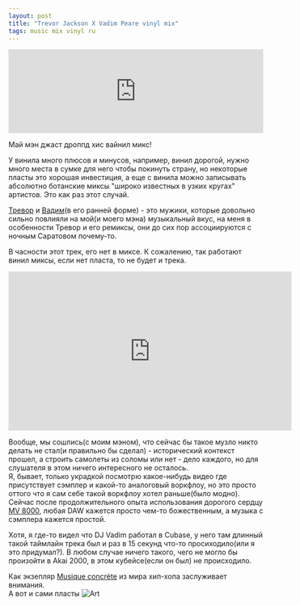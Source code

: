 ```yaml
---
layout: post
title: "Trevor Jackson X Vadim Peare vinyl mix"
tags: music mix vinyl ru
---
```

<iframe width="100%" height="166" scrolling="no" frameborder="no" allow="autoplay" src="https://w.soundcloud.com/player/?url=https%3A//api.soundcloud.com/tracks/1457738533&color=%2380ac70&auto_play=false&hide_related=false&show_comments=true&show_user=true&show_reposts=false&show_teaser=true"></iframe>

Май мэн джаст дроппд хис вайнил микс!

<!--more-->
У винила много плюсов и минусов, например, винил дорогой, нужно много места в сумке для него чтобы покинуть страну, но некоторые пласты это хорошая инвестиция, а еще с винила можно записывать абсолютно ботанские миксы "широко известных в узких кругах" артистов. Это как раз этот случай.

[Тревор](https://www.discogs.com/artist/35609-Trevor-Jackson) и [Вадим](https://www.discogs.com/artist/1444-DJ-Vadim)(в его ранней форме) - это мужики, которые довольно сильно повлияли на мой(и моего мэна) музыкальный вкус, на меня в особенности Тревор и его ремиксы, они до сих пор ассоциируются с ночным Саратовом почему-то.

В часности этот трек, его нет в миксе. К сожалению, так работают винил миксы, если нет пласта, то не будет и трека.
<iframe width="560" height="315" src="https://www.youtube.com/embed/R0OQ-ex1dXM" title="New Kingdom - Cheap Thrills (Underdog Remix)" frameborder="0" allow="accelerometer; autoplay; clipboard-write; encrypted-media; gyroscope; picture-in-picture; web-share" allowfullscreen></iframe>


Вообще, мы сошлись(с моим мэном), что сейчас бы такое музло никто делать не стал(и правильно бы сделал) - исторический контекст прошел, а строить самолеты из соломы или нет - дело каждого, но для слушателя в этом ничего интересного не осталось.   
Я, бывает, только украдкой посмотрю какое-нибудь видео где присутствует сэмплер и какой-то аналоговый воркфлоу, но это просто оттого что я сам себе такой воркфлоу хотел раньше(было модно). Сейчас после продолжительного опыта использования дорогого сердцу [MV 8000](https://www.roland.com/global/products/mv-8000/), любая DAW кажется просто чем-то божественным, а музыка с сэмплера кажется простой.

Хотя, я где-то видел что DJ Vadim работал в Cubase, у него там длинный такой таймлайн трека был и раз в 15 секунд что-то просиходило(или я это придумал?). В любом случае ничего такого, чего не могло бы произойти в Akai 2000, в этом кубейсе(если он был) не происходило.

Как экзепляр [Musique concrète](https://en.wikipedia.org/wiki/Musique_concr%C3%A8te) из мира хип-хопа заслуживает внимания.  
А вот и сами пласты
![Art]({{site.url}}/assets/images/trevor_x_vadim.JPG)  